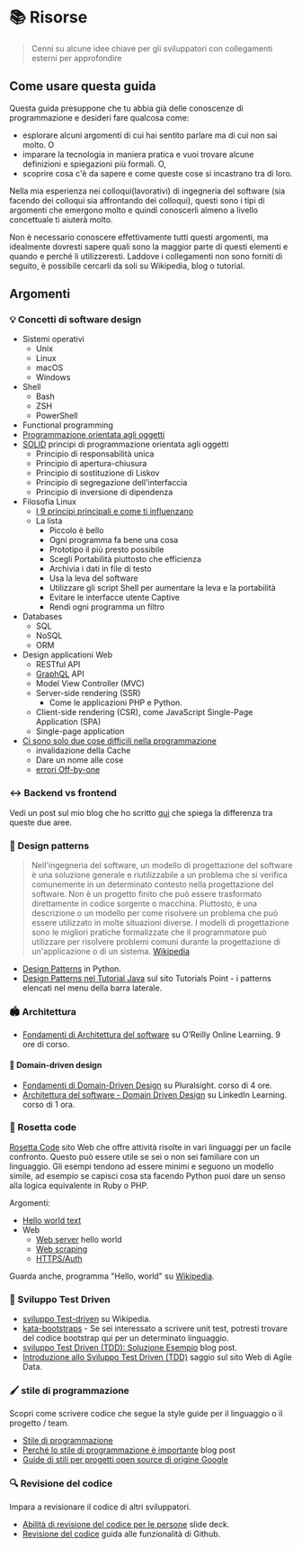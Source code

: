 # 📚 Risorse
> Cenni su alcune idee chiave per gli sviluppatori con collegamenti esterni per approfondire

## Come usare questa guida

Questa guida presuppone che tu abbia già delle conoscenze di programmazione e desideri fare qualcosa come:

- esplorare alcuni argomenti di cui hai sentito parlare ma di cui non sai molto. O
- imparare la tecnologia in maniera pratica e vuoi trovare alcune definizioni e spiegazioni più formali. O,
- scoprire cosa c'è da sapere e come queste cose si incastrano tra di loro.

Nella mia esperienza nei colloqui(lavorativi) di ingegneria del software (sia facendo dei colloqui sia affrontando dei colloqui), questi sono i tipi di argomenti che emergono molto e quindi conoscerli almeno a livello concettuale ti aiuterà molto.

Non è necessario conoscere effettivamente tutti questi argomenti, ma idealmente dovresti sapere quali sono la maggior parte di questi elementi e quando e perché li utilizzeresti. Laddove i collegamenti non sono forniti di seguito, è possibile cercarli da soli su Wikipedia, blog o tutorial.

## Argomenti


### 💡 Concetti di software design 

- Sistemi operativi
  	- Unix
	- Linux
	- macOS
	- Windows
- Shell
	- Bash
	- ZSH
	- PowerShell
- Functional programming
- [Programmazione orientata agli oggetti](https://en.wikipedia.org/wiki/Object-oriented_programming)
- [SOLID](https://en.wikipedia.org/wiki/SOLID) principi di programmazione orientata agli oggetti
    - Principio di responsabilità unica
    - Principio di apertura-chiusura
    - Principio di sostituzione di Liskov
    - Principio di segregazione dell'interfaccia
    - Principio di inversione di dipendenza
- Filosofia Linux 
    - [I 9 principi principali e come ti influenzano](https://opensource.com/business/15/2/how-linux-philosophy-affects-you)
    - La lista
        - Piccolo è bello
        - Ogni programma fa bene una cosa
        - Prototipo il più presto possibile
        - Scegli Portabilità piuttosto che efficienza
        - Archivia i dati in file di testo 
        - Usa la leva del software
        - Utilizzare gli script Shell per aumentare la leva e la portabilità
        - Evitare le interfacce utente Captive
        - Rendi ogni programma un filtro
- Databases
    - SQL
    - NoSQL
    - ORM
- Design applicationi Web
    - RESTful API
    - [GraphQL](GraphQL/) API
    - Model View Controller (MVC)
    - Server-side rendering (SSR)
        - Come le applicazioni PHP e Python.
    - Client-side rendering (CSR), come JavaScript Single-Page Application (SPA)
    - Single-page application
- [Ci sono solo due cose difficili nella programmazione](https://www.martinfowler.com/bliki/TwoHardThings.html)
    - invalidazione della Cache
    - Dare un nome alle cose
    - [errori Off-by-one](https://en.m.wikipedia.org/wiki/Fencepost_error)


### ↔️ Backend vs frontend

Vedi un post sul mio blog che ho scritto [qui](https://michaelcurrin.github.io/coding-blog/2020/02/20/backend-vs-frontend.html) che spiega la differenza tra queste due aree.


### 🌸 Design patterns

> Nell'ingegneria del software, un modello di progettazione del software è una soluzione generale e riutilizzabile a un problema che si verifica comunemente in un determinato contesto nella progettazione del software. Non è un progetto finito che può essere trasformato direttamente in codice sorgente o macchina. Piuttosto, è una descrizione o un modello per come risolvere un problema che può essere utilizzato in molte situazioni diverse. I modelli di progettazione sono le migliori pratiche formalizzate che il programmatore può utilizzare per risolvere problemi comuni durante la progettazione di un'applicazione o di un sistema. [Wikipedia](https://en.wikipedia.org/wiki/Software_design_pattern)

- [Design Patterns](/Scripting%20languages/Python/README.md#design-patterns) in Python.
- [Design Patterns nel Tutorial Java](https://www.tutorialspoint.com/design_pattern/index.htm) sul sito Tutorials Point - i patterns elencati nel menu della barra laterale.


### 🏟 Architettura

- [Fondamenti di Architettura del software](https://learning.oreilly.com/videos/software-architecture-fundamentals/9781491998991/9781491998991-video316989) su O’Reilly Online Learning. 9 ore di corso.

#### 🗼 Domain-driven design

- [Fondamenti di Domain-Driven Design](https://app.pluralsight.com/library/courses/domain-driven-design-fundamentals/table-of-contents) su Pluralsight. corso di 4 ore.
- [Architettura del software - Domain Driven Design](https://www.linkedin.com/learning/software-architecture-domain-driven-design/) su LinkedIn Learning. corso di 1 ora.


### 🔁 Rosetta code

[Rosetta Code](https://rosettacode.org/) sito Web che offre attività risolte in vari linguaggi per un facile confronto. Questo può essere utile se sei o non sei familiare con un linguaggio. Gli esempi tendono ad essere minimi e seguono un modello simile, ad esempio se capisci cosa sta facendo Python puoi dare un senso alla logica equivalente in Ruby o PHP.

Argomenti:

- [Hello world text](https://rosettacode.org/wiki/Hello_world/Text)
- Web
    - [Web server](https://rosettacode.org/wiki/Hello_world/Web_server) hello world
    - [Web scraping](https://www.rosettacode.org/wiki/Web_scraping)
    - [HTTPS/Auth](https://rosettacode.org/wiki/HTTPS/Authenticated)

Guarda anche, programma "Hello, world" su [Wikipedia](https://en.wikipedia.org/wiki/%22Hello,_World!%22_program).


### 📏 Sviluppo Test Driven 

- [sviluppo Test-driven](https://en.wikipedia.org/wiki/Test-driven_development) su Wikipedia.
- [kata-bootstraps](https://github.com/swkBerlin/kata-bootstraps) - Se sei interessato a scrivere unit test, potresti trovare del codice bootstrap qui per un determinato linguaggio.
- [sviluppo Test Driven (TDD): Soluzione Esempio](https://technologyconversations.com/2013/12/20/test-driven-development-tdd-example-walkthrough/) blog post.
- [Introduzione allo Sviluppo Test Driven (TDD)](http://agiledata.org/essays/tdd.html) saggio sul sito Web di Agile Data.


### 🖌 stile di programmazione

Scopri come scrivere codice che segue la style guide per il linguaggio o il progetto / team.

- [Stile di programmazione](https://en.wikipedia.org/wiki/Programming_style)
- [Perché lo stile di programmazione è importante](https://www.smashingmagazine.com/2012/10/why-coding-style-matters/) blog post
- [Guide di stili per progetti open source di origine Google](https://github.com/google/styleguide)

### 🔍 Revisione del codice

Impara a revisionare il codice di altri sviluppatori.

- [Abilità di revisione del codice per le persone](https://speakerdeck.com/nnja/code-review-skills-for-people) slide deck.
- [Revisione del codice](https://github.com/features/code-review/) guida alle funzionalità di Github.
<!--stackedit_data:
eyJoaXN0b3J5IjpbMTM2NTM4NTcxOSwtMTAzMTA4MTgyMF19
-->

